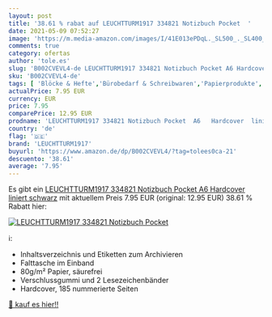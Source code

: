```yaml
---
layout: post
title: '38.61 % rabat auf LEUCHTTURM1917 334821 Notizbuch Pocket  '
date: 2021-05-09 07:52:27
image: 'https://m.media-amazon.com/images/I/41E013ePDqL._SL500_._SL400_.jpg'
comments: true
category: ofertas
author: 'tole.es'
slug: 'B002CVEVL4-de LEUCHTTURM1917 334821 Notizbuch Pocket A6 Hardcover...'
sku: 'B002CVEVL4-de'
tags: [ 'Blöcke & Hefte','Bürobedarf & Schreibwaren','Papierprodukte','Tagebücher','leuchtturm1917', ]
actualPrice: 7.95 EUR
currency: EUR
price: 7.95
comparePrice: 12.95 EUR
prodname: 'LEUCHTTURM1917 334821 Notizbuch Pocket  A6   Hardcover  liniert  schwarz'
country: 'de'
flag: '🇩🇪'
brand: 'LEUCHTTURM1917'
buyurl: 'https://www.amazon.de/dp/B002CVEVL4/?tag=tolees0ca-21'
descuento: '38.61'
average: '7.95'
---
```


Es gibt ein [LEUCHTTURM1917 334821 Notizbuch Pocket  A6   Hardcover  liniert  schwarz](https://www.amazon.de/dp/B002CVEVL4/?tag=tolees0ca-21) mit aktuellem Preis 7.95 EUR (original: 12.95 EUR) 38.61 % Rabatt hier:

[![LEUCHTTURM1917 334821 Notizbuch Pocket  ](https://m.media-amazon.com/images/I/41E013ePDqL._SL500_._SL400_.jpg)](https://www.amazon.de/dp/B002CVEVL4/?tag=tolees0ca-21)

ℹ️:

- Inhaltsverzeichnis und Etiketten zum Archivieren
- Falttasche im Einband
- 80g/m² Papier, säurefrei
- Verschlussgummi und 2 Lesezeichenbänder
- Hardcover, 185 nummerierte Seiten

[🛒 kauf es hier!!](https://www.amazon.de/dp/B002CVEVL4/?tag=tolees0ca-21)
